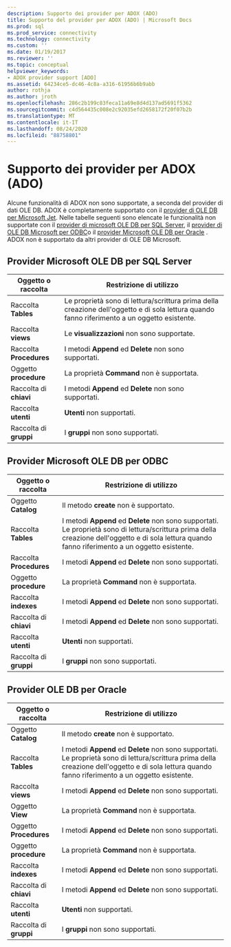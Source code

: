 ```yaml
---
description: Supporto dei provider per ADOX (ADO)
title: Supporto del provider per ADOX (ADO) | Microsoft Docs
ms.prod: sql
ms.prod_service: connectivity
ms.technology: connectivity
ms.custom: ''
ms.date: 01/19/2017
ms.reviewer: ''
ms.topic: conceptual
helpviewer_keywords:
- ADOX provider support [ADO]
ms.assetid: 64234ce5-dc46-4c8a-a316-61956b6b9abb
author: rothja
ms.author: jroth
ms.openlocfilehash: 286c2b199c83feca11a69e8d4d137ad5691f5362
ms.sourcegitcommit: c4d564435c008e2c92035efd2658172f20f07b2b
ms.translationtype: MT
ms.contentlocale: it-IT
ms.lasthandoff: 08/24/2020
ms.locfileid: "88758801"
---
```

# <a name="provider-support-for-adox-ado"></a>Supporto dei provider per ADOX (ADO)
Alcune funzionalità di ADOX non sono supportate, a seconda del provider di dati OLE DB. ADOX è completamente supportato con il [provider di OLE DB per Microsoft Jet](../appendixes/microsoft-ole-db-provider-for-microsoft-jet.md). Nelle tabelle seguenti sono elencate le funzionalità non supportate con il [provider di microsoft OLE DB per SQL Server](../appendixes/microsoft-ole-db-provider-for-sql-server.md), il [provider di OLE DB Microsoft per ODBC](../appendixes/microsoft-ole-db-provider-for-odbc.md)o il [provider Microsoft OLE DB per Oracle](../appendixes/microsoft-ole-db-provider-for-oracle.md) . ADOX non è supportato da altri provider di OLE DB Microsoft.  
  
## <a name="microsoft-ole-db-provider-for-sql-server"></a>Provider Microsoft OLE DB per SQL Server  
  
|Oggetto o raccolta|Restrizione di utilizzo|  
|--------------------------|-----------------------|  
|Raccolta **Tables**|Le proprietà sono di lettura/scrittura prima della creazione dell'oggetto e di sola lettura quando fanno riferimento a un oggetto esistente.|  
|Raccolta **views**|Le **visualizzazioni** non sono supportate.|  
|Raccolta **Procedures**|I metodi **Append** ed **Delete** non sono supportati.|  
|Oggetto **procedure**|La proprietà **Command** non è supportata.|  
|Raccolta di **chiavi**|I metodi **Append** ed **Delete** non sono supportati.|  
|Raccolta **utenti**|**Utenti** non supportati.|  
|Raccolta di **gruppi**|I **gruppi** non sono supportati.|  
  
## <a name="microsoft-ole-db-provider-for-odbc"></a>Provider Microsoft OLE DB per ODBC  
  
|Oggetto o raccolta|Restrizione di utilizzo|  
|--------------------------|-----------------------|  
|Oggetto **Catalog**|Il metodo **create** non è supportato.|  
|Raccolta **Tables**|I metodi **Append** ed **Delete** non sono supportati. Le proprietà sono di lettura/scrittura prima della creazione dell'oggetto e di sola lettura quando fanno riferimento a un oggetto esistente.|  
|Raccolta **Procedures**|I metodi **Append** ed **Delete** non sono supportati.|  
|Oggetto **procedure**|La proprietà **Command** non è supportata.|  
|Raccolta **indexes**|I metodi **Append** ed **Delete** non sono supportati.|  
|Raccolta di **chiavi**|I metodi **Append** ed **Delete** non sono supportati.|  
|Raccolta **utenti**|**Utenti** non supportati.|  
|Raccolta di **gruppi**|I **gruppi** non sono supportati.|  
  
## <a name="microsoft-ole-db-provider-for-oracle"></a>Provider OLE DB per Oracle  
  
|Oggetto o raccolta|Restrizione di utilizzo|  
|--------------------------|-----------------------|  
|Oggetto **Catalog**|Il metodo **create** non è supportato.|  
|Raccolta **Tables**|I metodi **Append** ed **Delete** non sono supportati. Le proprietà sono di lettura/scrittura prima della creazione dell'oggetto e di sola lettura quando fanno riferimento a un oggetto esistente.|  
|Raccolta **views**|I metodi **Append** ed **Delete** non sono supportati.|  
|Oggetto **View**|La proprietà **Command** non è supportata.|  
|Oggetto **Procedures**|I metodi **Append** ed **Delete** non sono supportati.|  
|Oggetto **procedure**|La proprietà **Command** non è supportata.|  
|Raccolta **indexes**|I metodi **Append** ed **Delete** non sono supportati.|  
|Raccolta di **chiavi**|I metodi **Append** ed **Delete** non sono supportati.|  
|Raccolta **utenti**|**Utenti** non supportati.|  
|Raccolta di **gruppi**|I **gruppi** non sono supportati.|